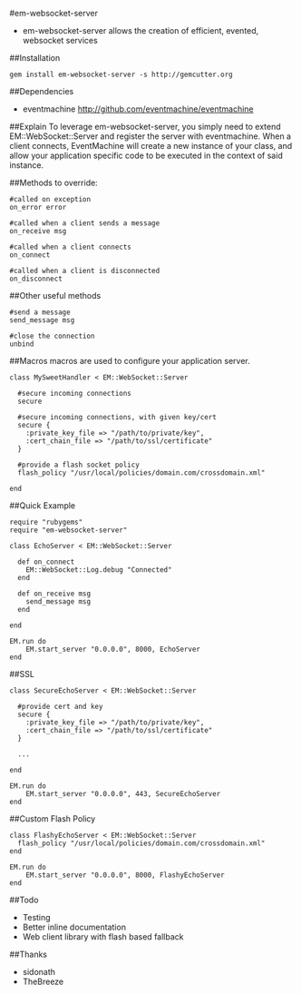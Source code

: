 #em-websocket-server

* em-websocket-server allows the creation of efficient, evented, websocket services

##Installation

	gem install em-websocket-server -s http://gemcutter.org

##Dependencies
- eventmachine http://github.com/eventmachine/eventmachine

##Explain
To leverage em-websocket-server, you simply need to extend EM::WebSocket::Server
and register the server with eventmachine.  When a client connects, EventMachine will
create a new instance of your class, and allow your application specific code to be
executed in the context of said instance.

##Methods to override:
  
    #called on exception
    on_error error
  
    #called when a client sends a message
    on_receive msg
  
    #called when a client connects
    on_connect
  
    #called when a client is disconnected
    on_disconnect
  
##Other useful methods

    #send a message
    send_message msg
  
    #close the connection
    unbind

##Macros
macros are used to configure your application server.

    class MySweetHandler < EM::WebSocket::Server
    
      #secure incoming connections
      secure
  
      #secure incoming connections, with given key/cert
      secure {
        :private_key_file => "/path/to/private/key",
        :cert_chain_file => "/path/to/ssl/certificate"
      }
  
      #provide a flash socket policy
      flash_policy "/usr/local/policies/domain.com/crossdomain.xml"    
    
    end


##Quick Example

    require "rubygems"
    require "em-websocket-server"

    class EchoServer < EM::WebSocket::Server

      def on_connect
        EM::WebSocket::Log.debug "Connected"
      end

      def on_receive msg
        send_message msg
      end

    end

    EM.run do
    	EM.start_server "0.0.0.0", 8000, EchoServer
    end

##SSL

    class SecureEchoServer < EM::WebSocket::Server

      #provide cert and key
      secure {
        :private_key_file => "/path/to/private/key",
        :cert_chain_file => "/path/to/ssl/certificate"
      }
    
      ...
  
    end

    EM.run do
    	EM.start_server "0.0.0.0", 443, SecureEchoServer
    end

##Custom Flash Policy

    class FlashyEchoServer < EM::WebSocket::Server
      flash_policy "/usr/local/policies/domain.com/crossdomain.xml"
    end

    EM.run do
    	EM.start_server "0.0.0.0", 8000, FlashyEchoServer
    end

##Todo
  * Testing
  * Better inline documentation
  * Web client library with flash based fallback
	
##Thanks
  * sidonath
  * TheBreeze